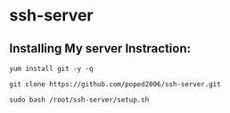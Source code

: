 # ssh-server

## Installing My server Instraction:

```
yum install git -y -q
```
```
git clone https://github.com/poped2006/ssh-server.git
```
```
sudo bash /root/ssh-server/setup.sh
```

